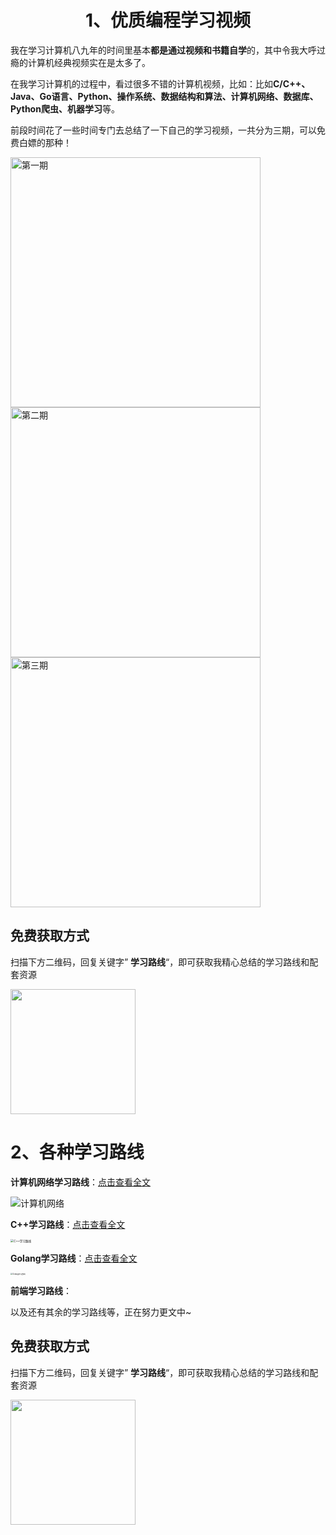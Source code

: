 ## <h1 align="center">1、优质编程学习视频</h1>

我在学习计算机八九年的时间里基本**都是通过视频和书籍自学**的，其中令我大呼过瘾的计算机经典视频实在是太多了。

在我学习计算机的过程中，看过很多不错的计算机视频，比如：比如**C/C++、Java、Go语言、Python、操作系统、数据结构和算法、计算机网络、数据库、Python爬虫、机器学习**等。

前段时间花了一些时间专门去总结了一下自己的学习视频，一共分为三期，可以免费白嫖的那种！

<img src="https://oss.interviewguide.cn/img/202203261421142.png" alt="第一期" style="width:400px;" />

<img src="https://oss.interviewguide.cn/img/202203261421279.png" alt="第二期" style="width:400px;" />

<img src="https://oss.interviewguide.cn/img/202203261422715.png" alt="第三期" style="width:400px;"  />

## 免费获取方式

扫描下方二维码，回复关键字” **学习路线**“，即可获取我精心总结的学习路线和配套资源

<img src="https://oss.interviewguide.cn/img/202203261416899.png" style="width:200px" />



## <h1 style="align:center">2、各种学习路线</h1>

**计算机网络学习路线**：[点击查看全文](https://mp.weixin.qq.com/s?__biz=Mzg2MDU0ODM3MA==&mid=2247501298&idx=1&sn=5fc050d0a35c53e810823828f04a8e1c&chksm=ce26398ff951b099d3216a7cf5bae003aaf089501bfc8b4553c4c07f2239bd1c4a95473ecc7c&scene=178&cur_album_id=1857548892041478149#rd)

![计算机网络](https://oss.interviewguide.cn/img/202203261506718.png)

**C++学习路线**：[点击查看全文](https://mp.weixin.qq.com/s/3pcENm2--dVWksNjvtCTcQ)

<img src="https://oss.interviewguide.cn/img/202203261423316.png" alt="C++学习路线" style="zoom:33%;" />



**Golang学习路线**：[点击查看全文](https://mp.weixin.qq.com/s/HkIKYaQfgI9_1o6o7LbGVg)

<img src="https://oss.interviewguide.cn/img/202203261423317.png" alt="Golang学习路线" style="zoom:20%;" />

**前端学习路线**：

以及还有其余的学习路线等，正在努力更文中~

## 免费获取方式

扫描下方二维码，回复关键字” **学习路线**“，即可获取我精心总结的学习路线和配套资源

<img src="https://oss.interviewguide.cn/img/202203261416899.png" style="width:200px" />

